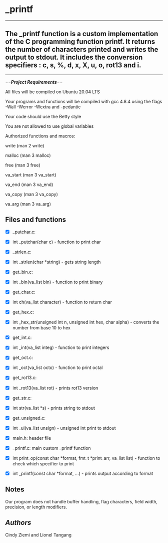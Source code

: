 # _printf
----------------------------------------------------------
**The _printf function is a custom implementation of the C programming function printf. It returns the number of characters printed and writes the output to stdout. It includes the conversion specifiers : c, s, %, d, x, X, u, o, rot13 and i.**
-----------------------------------------------------------
-------------------------------------------------------------

==***Project Requirements***==

All files will be compiled on Ubuntu 20.04 LTS

Your programs and functions will be compiled with gcc 4.8.4 using the flags -Wall -Werror -Wextra and -pedantic

Your code should use the Betty style

You are not allowed to use global variables

Authorized functions and macros:

write (man 2 write)

malloc (man 3 malloc)

free (man 3 free)

va_start (man 3 va_start)

va_end (man 3 va_end)

va_copy (man 3 va_copy)

va_arg (man 3 va_arg)

__Files and functions__
-------------------------------------------
- [x] _putchar.c:

- [x] int _putchar(char c) - function to print char

- [x] _strlen.c:

- [x] int _strlen(char *string) - gets string length

- [x] get_bin.c:

- [x] int _bin(va_list bin) - function to print binary

- [x] get_char.c:

- [x] int ch(va_list character) - function to return char

- [x] get_hex.c:

- [x] int _hex_str(unsigned int n, unsigned int hex, char alpha) - converts the number from base 10 to hex

- [x] get_int.c:

- [x] int _int(va_list integ) - function to print integers

- [x] get_oct.c:

- [x] int _oct(va_list octo) - function to print octal

- [x] get_rot13.c:

- [x] int _rot13(va_list rot) - prints rot13 version

- [x] get_str.c:

- [x] int str(va_list *s) - prints string to stdout

- [x] get_unsigned.c:

- [x] int _ui(va_list unsign) - unsigned int print to stdout

- [x] main.h: header file

- [x] _printf.c: main custom _printf function

- [x] int print_op(const char *format, fmt_t *print_arr, va_list list) - function to check which specifier to print

- [x] int _printf(const char *format, ...) - prints output according to format

## Notes

Our program does not handle buffer handling, flag characters, field width, precision, or length modifiers.

__***Authors***__
---------------------------------------------
Cindy Ziemi and Lionel Tangang
